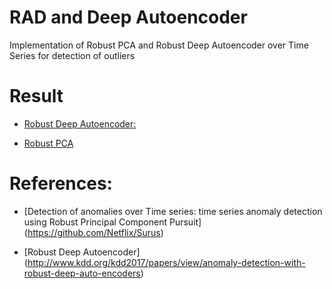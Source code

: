 # RAD and Deep Autoencoder

Implementation of Robust PCA and Robust Deep Autoencoder over Time Series for detection of outliers

Result
==================
 * [Robust Deep Autoencoder:](http://nbviewer.jupyter.org/github/dlegor/RAD_Version_Python/blob/master/Notebook/Examples_and_Tests-Autoencoder.ipynb)

  * [Robust PCA](http://nbviewer.jupyter.org/github/dlegor/RAD_Version_Python/blob/master/Notebook/Examples_and_Tests-rPCA.ipynb)

References:
==================

* [Detection of anomalies over Time series: time series anomaly detection using Robust Principal Component Pursuit]
(https://github.com/Netflix/Surus)

* [Robust Deep Autoencoder] (http://www.kdd.org/kdd2017/papers/view/anomaly-detection-with-robust-deep-auto-encoders)


